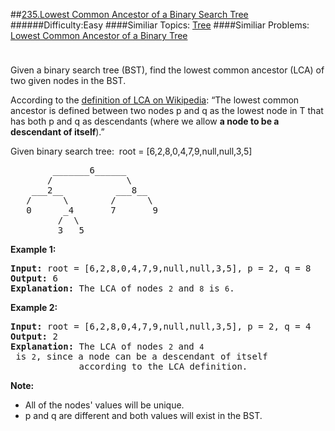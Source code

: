 ##[235.Lowest Common Ancestor of a Binary Search Tree](https://leetcode.com/problems/lowest-common-ancestor-of-a-binary-search-tree/description/ "235.Lowest Common Ancestor of a Binary Search Tree")
######Difficulty:Easy
####Similiar Topics:
  [Tree](https://leetcode.com//tag/tree)
####Similiar Problems:
  [Lowest Common Ancestor of a Binary Tree](https://leetcode.com//problems/lowest-common-ancestor-of-a-binary-tree)
<div class="question-description__3U1T" style="padding-top: 10px;"><div><p>Given a binary search tree (BST), find the lowest common ancestor (LCA) of two given nodes in the BST.</p>

<p>According to the <a href="https://en.wikipedia.org/wiki/Lowest_common_ancestor" target="_blank">definition of LCA on Wikipedia</a>: &#8220;The lowest common ancestor is defined between two nodes p and q&#160;as the lowest node in T that has both p and q&#160;as descendants (where we allow <b>a node to be a descendant of itself</b>).&#8221;</p>

<p>Given binary search tree:&#160; root =&#160;[6,2,8,0,4,7,9,null,null,3,5]</p>

<pre>        _______6______
       /              \
    ___2__          ___8__
   /      \        /      \
   0      _4       7       9
         /  \
         3   5
</pre>

<p><strong>Example 1:</strong></p>

<pre><strong>Input:</strong> root = [6,2,8,0,4,7,9,null,null,3,5], p = 2, q = 8
<strong>Output:</strong> 6
<strong>Explanation: </strong>The LCA of nodes <code>2</code> and <code>8</code> is <code>6</code>.
</pre>

<p><strong>Example 2:</strong></p>

<pre><strong>Input:</strong> root = [6,2,8,0,4,7,9,null,null,3,5], p = 2, q = 4
<strong>Output:</strong> 2
<strong>Explanation: </strong>The LCA of nodes <code>2</code> and <code>4</code> is <code>2</code>, since a node can be a descendant of itself 
             according to the LCA definition.
</pre>

<p><strong>Note:</strong></p>

<ul>
	<li>All of the nodes' values will be unique.</li>
	<li>p and q are different and both values will&#160;exist in the BST.</li>
</ul>
</div></div><div> </div><div> </div><div> </div><div> </div><div> </div><div> </div><div> </div><div> </div><div> </div><div> </div><div> </div><div> </div><div> </div><div> </div><div> </div><div> </div><div> </div><div> </div><div> </div><div> </div><div> </div><div> </div><div> </div><div> </div><div> </div><div> </div><div> </div><div> </div><div> </div><div> </div><div> </div><div> </div><div> </div><div> </div><div> </div><div> </div><div> </div><div> </div><div> </div><div> </div><div> </div><div> </div><div> </div><div> </div><div> </div><div> </div><div> </div><div> </div><div> </div><div> </div><div> </div><div> </div><div> </div><div> </div><div> </div><div> </div><div> </div><div> </div><div> </div><div> </div><div> </div><div> </div><div> </div><div> </div><div> </div><div> </div><div> </div><div> </div><div> </div><div> </div><div> </div><div> </div><div> </div><div> </div><div> </div><div> </div><div> </div><div> </div><div> </div><div> </div><div> </div><div> </div><div> </div><div> </div><div> </div><div> </div><div> </div><div> </div><div> </div><div> </div><div> </div><div> </div><div> </div><div> </div><div> </div><div> </div><div> </div><div> </div><div> </div><div> </div><div> </div><div> </div><div> </div><div> </div><div> </div><div> </div><div> </div><div> </div><div> </div><div> </div><div> </div><div> </div>